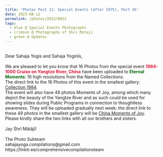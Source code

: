 ```yaml
---
title: 'Photos Post 11: Special Events (after 1975), Part 45'
date: 2023-08-12
permalink: /photos/2023/0812
tags:
  - blue @ Special Events Photographs
  - crimson @ Photographs of Shri Mataji
  - green @ Updates
---
```


<p>
<br>
Dear Sahaja Yogis and Sahaja Yoginīs,<br>
<br>
We are pleased to let you know that 16 Photos from the special event <font color="Crimson"><b>1984-1000 Cruise on Yangtze River, China</b></font> have been uploaded to <font color="DarkGreen"><b>Eternal Moments</b></font>: 16 high resolutions from the Named Collections.<br>
The direct link to the 16 Photos of this event in the smallest gallery: <a href="https://eternalmoments.smugmug.com/Collections/Yogi-Mahajan-Collection/1984"> Collection 1984</a>.<br>
The event will also have 49 photos Moments of Joy, among which many depict the beauty of the Yangtze River and as such could be used for showing slides during Public Programs in connection to thoughtless awareness. They will be uploaded gradually next week: the direct link to these 49 photos in the smallest gallery will be <a href="https://eternalmoments.smugmug.com/Countries/China/Moments-of-Joy/"> China Moments of Joy</a>.<br>
Please kindly share the two links with all our brothers and sisters.<br>
<br>
Jay Śhrī Mātājī!<br>
<br>
The Photo Subteam<br>
sahajayoga.compilations@gmail.com<br>
https://linktr.ee/comprehensivecompilationsteam<br>
</p>